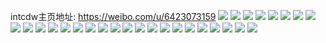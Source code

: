 intcdw主页地址: https://weibo.com/u/6423073159 
![](https://wx4.sinaimg.cn/mw2000/0070GyKbly1h97b1a681nj30n0152tje.jpg) 
![](https://wx4.sinaimg.cn/mw2000/0070GyKbly1h8wsm90ivdj30zk1hcjzg.jpg) 
![](https://wx4.sinaimg.cn/mw2000/0070GyKbly1h8wst8pdcdj30zk1bedn6.jpg) 
![](https://wx4.sinaimg.cn/mw2000/0070GyKbly1h8wst7zbjrj31hc0zkn4j.jpg) 
![](https://wx4.sinaimg.cn/mw2000/0070GyKbly1h8wst8d4yij30zk1hcjy2.jpg) 
![](https://wx4.sinaimg.cn/mw2000/0070GyKbly1h8wst94ffrj30zk1hcdn9.jpg) 
![](https://wx4.sinaimg.cn/mw2000/0070GyKbly1h8ver892gcj31081flh0g.jpg) 
![](https://wx4.sinaimg.cn/mw2000/0070GyKbly1h8ver7kigkj32c0340x6q.jpg) 
![](https://wx4.sinaimg.cn/mw2000/0070GyKbly1h8verc7dixj32062yknpe.jpg) 
![](https://wx4.sinaimg.cn/mw2000/0070GyKbly1h8vereg3h9j32dp36cqv5.jpg) 
![](https://wx4.sinaimg.cn/mw2000/0070GyKbly1h8verto2zsj32c0340u0y.jpg) 
![](https://wx4.sinaimg.cn/mw2000/0070GyKbly1h8ueomjm4nj31sc2dsqv5.jpg) 
![](https://wx4.sinaimg.cn/mw2000/0070GyKbly1h8ueoiiiu2j31sc2dsu0x.jpg) 
![](https://wx4.sinaimg.cn/mw2000/0070GyKbly1h8ueojwno8j31sc2dsb29.jpg) 
![](https://wx4.sinaimg.cn/mw2000/0070GyKbly1h8ueokj366j31sc2dsb29.jpg) 
![](https://wx4.sinaimg.cn/mw2000/0070GyKbly1h8ueojayv0j31sc2dshdt.jpg) 
![](https://wx4.sinaimg.cn/mw2000/0070GyKbly1h8s6sg9xtzj30n00hhwgk.jpg) 
![](https://wx4.sinaimg.cn/mw2000/0070GyKbly8h7qruq7m07j30go0p411v.jpg) 
![](https://wx4.sinaimg.cn/mw2000/0070GyKbly1h7fseuytd1j30n00kjglz.jpg) 
![](https://wx4.sinaimg.cn/mw2000/0070GyKbly1h7cy5cjqk3j30oo0vmwgx.jpg) 
![](https://wx4.sinaimg.cn/mw2000/0070GyKbly1h6q57hlw94j31o02yongc.jpg) 
![](https://wx4.sinaimg.cn/mw2000/0070GyKbly1h6q57l2hyrj32c03407wj.jpg) 
![](https://wx4.sinaimg.cn/mw2000/0070GyKbly1h6q57runrtj316w36cqf0.jpg) 
![](https://wx4.sinaimg.cn/mw2000/0070GyKbly1h6q585a7lgj31ev36c7lw.jpg) 
![](https://wx4.sinaimg.cn/mw2000/0070GyKbly1h6q5807jarj30xc4xmqmk.jpg) 
![](https://wx4.sinaimg.cn/mw2000/0070GyKbly1h6q57tytfaj30uv3t3hdt.jpg) 
![](https://wx4.sinaimg.cn/mw2000/0070GyKbly1h6q5796aroj314p36cu0x.jpg) 
![](https://wx4.sinaimg.cn/mw2000/0070GyKbly1h521bu1olnj30mo0rxjx8.jpg) 
